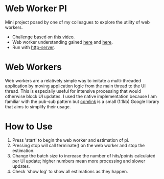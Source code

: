 # Web Worker PI
Mini project posed by one of my colleagues to explore the utility of web workers.
- Challenge based on [this video](https://youtu.be/5cNnf_7e92Q).
- Web worker understanding gained [here](https://youtu.be/7Rrv9qFMWNM) and [here](https://www.bookstack.cn/read/AsyncPerformance/125877).
- Run with [http-server](https://www.npmjs.com/package/http-server).

# Web Workers
Web workers are a relatively simple way to imitate a multi-threaded application by moving application logic from the main thread to the UI thread. This is especially useful for intensive processing that would otherwise block UI updates.
I used the native implementation because I am familiar with the pub-sub pattern but [comlink](https://github.com/GoogleChromeLabs/comlink) is a small (1.1kb) Google library that aims to simplify their usage.  

# How to Use
1. Press 'start' to begin the web worker and estimation of pi.
2. Pressing stop will call terminate() on the web worker and stop the estimation.
3. Change the batch size to increase the number of hits/points calculated per UI update; higher numbers mean more processing and slower updates.
4. Check 'show log' to show all estimations as they happen.